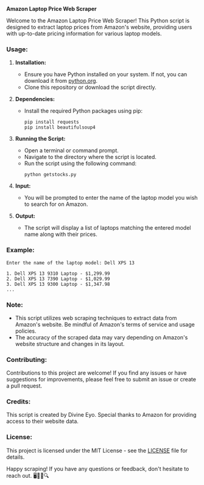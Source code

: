 **Amazon Laptop Price Web Scraper**

Welcome to the Amazon Laptop Price Web Scraper! This Python script is designed to extract laptop prices from Amazon's website, providing users with up-to-date pricing information for various laptop models.

### Usage:

1. **Installation:**
   - Ensure you have Python installed on your system. If not, you can download it from [python.org](https://www.python.org/).
   - Clone this repository or download the script directly.

2. **Dependencies:**
   - Install the required Python packages using pip:
     ```
     pip install requests
     pip install beautifulsoup4
     ```

3. **Running the Script:**
   - Open a terminal or command prompt.
   - Navigate to the directory where the script is located.
   - Run the script using the following command:
     ```
     python getstocks.py
     ```

4. **Input:**
   - You will be prompted to enter the name of the laptop model you wish to search for on Amazon.

5. **Output:**
   - The script will display a list of laptops matching the entered model name along with their prices.

### Example:

```
Enter the name of the laptop model: Dell XPS 13
```

```
1. Dell XPS 13 9310 Laptop - $1,299.99
2. Dell XPS 13 7390 Laptop - $1,029.99
3. Dell XPS 13 9300 Laptop - $1,347.98
...
```

### Note:

- This script utilizes web scraping techniques to extract data from Amazon's website. Be mindful of Amazon's terms of service and usage policies.
- The accuracy of the scraped data may vary depending on Amazon's website structure and changes in its layout.

### Contributing:

Contributions to this project are welcome! If you find any issues or have suggestions for improvements, please feel free to submit an issue or create a pull request.

### Credits:

This script is created by Divine Eyo. Special thanks to Amazon for providing access to their website data.

### License:

This project is licensed under the MIT License - see the [LICENSE](LICENSE) file for details.

Happy scraping! If you have any questions or feedback, don't hesitate to reach out. 🖥️🕵️‍♂️🔍
